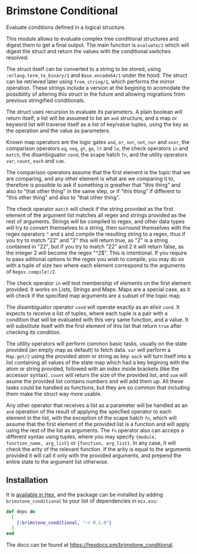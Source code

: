 # Brimstone Conditional
  <!-- INTRODUCTION START -->
  Evaluate conditions defined in a logical structure.

  This module allows to evaluate complex tree conditional structures and digest
  them to get a final output. The main function is `evaluate/2` which will
  digest the struct and return the values with the conditional switches
  resolved.

  The struct itself can be converted to a string to be stored, using
  `:erlang.term_to_binary/1` and `Base.encode64/1` under the hood. The struct
  can be retrieved later using `from_string/1`, which performs the mirror
  operation. These strings include a version at the begining to acomodate the
  possibility of altering this struct in the future and allowing migrations
  from previous stringified conditionals.
  <!-- INTRODUCTION END -->
  <!-- USAGE START -->
  The struct uses recursion to evaluate its parameters. A
  plain boolean will return itself, a list will be assumed
  to be an `and` structure, and a map or keyword list will
  traverse itself as a list of key/value tuples, using the
  key as the operation and the value as parameters.

  Known map operators are the logic gates `and`, `or`, `xor`, `not`, `nor` and
  `xnor`, the comparison operators `eq`, `neq`, `gt`, `ge`, `lt` and `le`, the
  check operators `in` and `match`, the disambiguator `cond`, the scape hatch
  `fn`, and the utility operators `var`, `count`, `each` and `sum`.

  The comparison operators assume that the first element is the topic that we
  are comparing, and any other element is what are we comparing it to,
  therefore is possible to ask if something is greather that "this thing" and
  also to "that other thing" in the same step, or if "this thing" if different
  to "this other thing" and also to "that other thing".

  The check operator `match` will check if the string provided as the first
  element of the argument list matches all regex and strings provided as the
  rest of arguments. Strings will be compiled to regex, and other data types
  will try to convert themselves to a string, then surround themselves with the
  regex operators `^` and `$` and compile the resulting string to a regex, thus
  if you try to match "22" and "2" this will return true, as "2" is a string
  contained in "22", but if you try to match "22" and 2 it will return false,
  as the integer 2 will become the regex "^2$". This is intentional. If you
  require to pass aditional options to the regex you wish to compile, you may
  do so with a tuple of size two where each element correspond to the arguments
  of `Regex.compile!/2`.

  The check operator `in` will test membership of elements on the first element
  provided. It works on Lists, Strings and Maps. Maps are a special case, as it
  will check if the specified map arguments are a subset of the topic map.

  The disambiguator operator `cond` will operate exactly as an elixir `cond`.
  It expects to receive a list of tuples, where each tuple is a pair with a
  condition that will be evaluated with this very same function, and a value.
  It will substitute itself with the first element of this list that return
  `true` after checking its condition.

  The utility operators will perform common basic tasks, usually on the state
  provided (an empty map as default) to fetch data. `var` will perform a
  `Map.get/2` using the provided atom or string as key. `each` will turn itself
  into a list containing all values of the state map which had a key begining
  with the atom or string provided, followed with an index inside brackets
  (like the accessor syntax). `count` will return the size of the provided
  list, and `sum` will asume the provided list contains numbers and will add
  them up. All these tasks could be handled as functions, but they are so
  common that including them make the struct way more usable.

  Any other operator that receives a list as a parameter will be handled as an
  `and` operation of the result of applying the specfied operator to each
  element in the list, with the exception of the scape hatch `fn`, which will
  assume that the first element of the provided list is a function and will
  apply using the rest of the list as arguments. The `fn` operator also can
  acceps a different syntax using tuples, where you may specify `{module,
  function_name, arg_list}` or `{function, arg_list}`. In any case, it will
  check the arity of the relevant function. If the arity is equal to the
  arguments provided it will call it only with the provided arguments, and
  prepend the entire state to the argument list otherwise.
  <!-- USAGE END -->

## Installation

It is [available in Hex](https://hexdocs.pm/brimstone_conditional), and the
package can be installed by adding `brimstone_conditional` to your list of
dependencies in `mix.exs`:

```elixir
def deps do
  [
    {:brimstone_conditional, "~> 0.1.0"}
  ]
end
```

The docs can be found at <https://hexdocs.pm/brimstone_conditional>.


